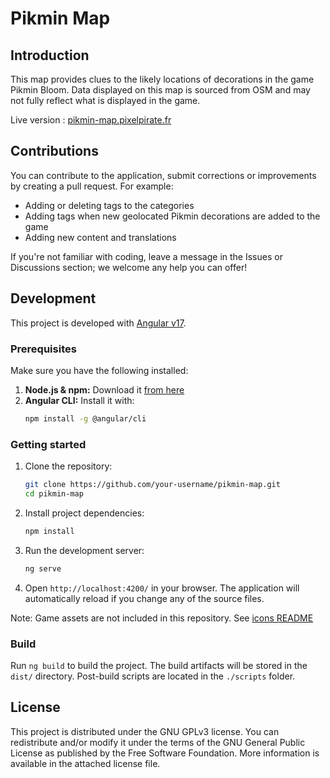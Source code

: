 # Pikmin Map

## Introduction

This map provides clues to the likely locations of decorations in the game Pikmin Bloom. Data displayed on this map is sourced from OSM and may not fully reflect what is displayed in the game.

Live version : [pikmin-map.pixelpirate.fr](https://pikmin-map.pixelpirate.fr)

## Contributions

You can contribute to the application, submit corrections or improvements by creating a pull request. For example:

- Adding or deleting tags to the categories
- Adding tags when new geolocated Pikmin decorations are added to the game
- Adding new content and translations

If you're not familiar with coding, leave a message in the Issues or Discussions section; we welcome any help you can offer!

## Development

This project is developed with [Angular v17](https://v17.angular.io/docs).

### Prerequisites

Make sure you have the following installed:
1. **Node.js & npm:** Download it [from here](https://nodejs.org/)
2. **Angular CLI:** Install it with:
   ```sh
   npm install -g @angular/cli
   ```

### Getting started

1. Clone the repository:
   ```sh
   git clone https://github.com/your-username/pikmin-map.git
   cd pikmin-map
   ```
2. Install project dependencies:
   ```sh
   npm install
   ```
3. Run the development server:
   ```sh
   ng serve
   ```
4. Open `http://localhost:4200/` in your browser. The application will automatically reload if you change any of the source files.

Note: Game assets are not included in this repository. See [icons README](https://github.com/pixlpirate/pikmin-map/blob/main/src/assets/icons/README.md)

### Build

Run `ng build` to build the project. The build artifacts will be stored in the `dist/` directory. Post-build scripts are located in the `./scripts` folder.

## License

This project is distributed under the GNU GPLv3 license. You can redistribute and/or modify it under the terms of the GNU General Public License as published by the Free Software Foundation. More information is available in the attached license file.
